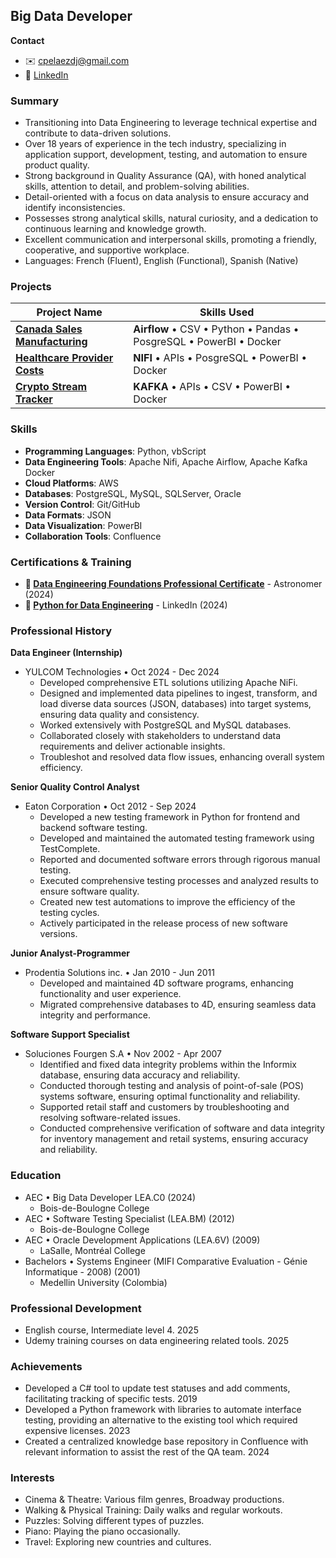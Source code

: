## Big Data Developer

**Contact**
* ✉️ <a href="mailto:cpelaezdj@gmail.com">cpelaezdj@gmail.com</a> 
* 🔗 <a href="https://www.linkedin.com/in/carlos-m-pelaez">LinkedIn</a>

### Summary

* Transitioning into Data Engineering to leverage technical expertise and contribute to data-driven solutions.
* Over 18 years of experience in the tech industry, specializing in application support, development, testing, and automation to ensure product quality.
* Strong background in Quality Assurance (QA), with honed analytical skills, attention to detail, and problem-solving abilities.
* Detail-oriented with a focus on data analysis to ensure accuracy and identify inconsistencies.
* Possesses strong analytical skills, natural curiosity, and a dedication to continuous learning and knowledge growth.
* Excellent communication and interpersonal skills, promoting a friendly, cooperative, and supportive workplace.
* Languages: French (Fluent), English (Functional), Spanish (Native)

### Projects

| Project Name | Skills Used |
|---|---|
| **[Canada Sales Manufacturing](https://cpelaezdc.github.io/canada-sales-manufacturing/)** | **Airflow** • CSV • Python • Pandas • PosgreSQL • PowerBI • Docker |
| **[Healthcare Provider Costs](https://cpelaezdc.github.io/Healthcare-Provider-Costs/)** | **NIFI** • APIs • PosgreSQL • PowerBI • Docker |
| **[Crypto Stream Tracker](https://cpelaezdc.github.io/CryptoStreamTracker/)** | **KAFKA** • APIs • CSV • PowerBI • Docker |

### Skills

* **Programming Languages**: Python, vbScript
* **Data Engineering Tools**: Apache Nifi, Apache Airflow, Apache Kafka Docker
* **Cloud Platforms**: AWS
* **Databases**: PostgreSQL, MySQL, SQLServer, Oracle
* **Version Control**: Git/GitHub
* **Data Formats**: JSON
* **Data Visualization**: PowerBI
* **Collaboration Tools**: Confluence

### Certifications & Training

* **🔗 <a href="https://www.linkedin.com/learning/certificates/dac1764aed8ff26eef6410d9aa188c5cf691420771202f5f0990dcb5d4280647?trk=share_certificate">Data Engineering Foundations Professional Certificate</a>** - Astronomer (2024)
* **🔗 <a href="https://www.linkedin.com/learning/certificates/7690ef4acc7fb56dd810d9872c40457cba6821ae4c620775d417d36eb10646b9?trk=share_certificate">Python for Data Engineering</a>** - LinkedIn (2024)

### Professional History

**Data Engineer (Internship)**

* YULCOM Technologies • Oct 2024 - Dec 2024
    * Developed comprehensive ETL solutions utilizing Apache NiFi.
    * Designed and implemented data pipelines to ingest, transform, and load diverse data sources (JSON, databases) into target systems, ensuring data quality and consistency.
    * Worked extensively with PostgreSQL and MySQL databases.
    * Collaborated closely with stakeholders to understand data requirements and deliver actionable insights.
    * Troubleshot and resolved data flow issues, enhancing overall system efficiency.

**Senior Quality Control Analyst**

* Eaton Corporation • Oct 2012 - Sep 2024
    * Developed a new testing framework in Python for frontend and backend software testing.
    * Developed and maintained the automated testing framework using TestComplete.
    * Reported and documented software errors through rigorous manual testing.
    * Executed comprehensive testing processes and analyzed results to ensure software quality.
    * Created new test automations to improve the efficiency of the testing cycles.
    * Actively participated in the release process of new software versions.

**Junior Analyst-Programmer**

* Prodentia Solutions inc. • Jan 2010 - Jun 2011
    * Developed and maintained 4D software programs, enhancing functionality and user experience.
    * Migrated comprehensive databases to 4D, ensuring seamless data integrity and performance.

**Software Support Specialist**

* Soluciones Fourgen S.A • Nov 2002 - Apr 2007
    * Identified and fixed data integrity problems within the Informix database, ensuring data accuracy and reliability.
    * Conducted thorough testing and analysis of point-of-sale (POS) systems software, ensuring optimal functionality and reliability.
    * Supported retail staff and customers by troubleshooting and resolving software-related issues.
    * Conducted comprehensive verification of software and data integrity for inventory management and retail systems, ensuring accuracy and reliability.

### Education

* AEC • Big Data Developer LEA.C0 (2024)
    * Bois-de-Boulogne College
* AEC • Software Testing Specialist (LEA.BM) (2012)
    * Bois-de-Boulogne College
* AEC • Oracle Development Applications (LEA.6V) (2009)
    * LaSalle, Montréal College
* Bachelors • Systems Engineer (MIFI Comparative Evaluation - Génie Informatique - 2008) (2001)
    * Medellin University (Colombia)

### Professional Development
* English course, Intermediate level 4. 2025
* Udemy training courses on data engineering related tools. 2025

### Achievements
* Developed a C# tool to update test statuses and add comments, facilitating tracking of specific tests. 2019
* Developed a Python framework with libraries to automate interface testing, providing an alternative to the existing tool which required expensive licenses. 2023
* Created a centralized knowledge base repository in Confluence with relevant information to assist the rest of the QA team. 2024

### Interests
* Cinema & Theatre: Various film genres, Broadway productions.
* Walking & Physical Training: Daily walks and regular workouts.
* Puzzles: Solving different types of puzzles.
* Piano: Playing the piano occasionally.
* Travel: Exploring new countries and cultures.
